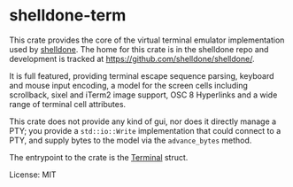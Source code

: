 # shelldone-term

This crate provides the core of the virtual terminal emulator implementation
used by [shelldone](https://shelldone.org/).  The home for this
crate is in the shelldone repo and development is tracked at
<https://github.com/shelldone/shelldone/>.

It is full featured, providing terminal escape sequence parsing, keyboard
and mouse input encoding, a model for the screen cells including scrollback,
sixel and iTerm2 image support, OSC 8 Hyperlinks and a wide range of
terminal cell attributes.

This crate does not provide any kind of gui, nor does it directly
manage a PTY; you provide a `std::io::Write` implementation that
could connect to a PTY, and supply bytes to the model via the
`advance_bytes` method.

The entrypoint to the crate is the [Terminal](terminal/struct.Terminal.html)
struct.

License: MIT

